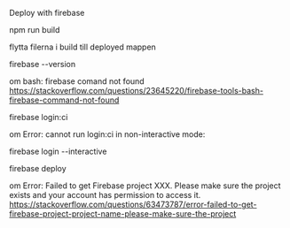 Deploy with firebase

npm run build

flytta filerna i build till deployed mappen

firebase --version

om bash: firebase comand not found
https://stackoverflow.com/questions/23645220/firebase-tools-bash-firebase-command-not-found

firebase login:ci

om Error: cannot run login:ci in non-interactive mode:

firebase login --interactive

firebase deploy

om Error: Failed to get Firebase project XXX. Please make sure the project exists and your account has permission to access it.
https://stackoverflow.com/questions/63473787/error-failed-to-get-firebase-project-project-name-please-make-sure-the-project
